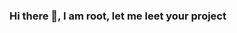 ### Hi there 👋, I am root, let me leet your project

<!--
**rootleet/rootleet** is a ✨ _special_ ✨ repository because its `README.md` (this file) appears on your GitHub profile.

Here are some ideas to get you started:

- 🔭 I’m currently working on Ocean ...
- 🌱 I’m currently learning Django ...
- 👯 I’m looking to collaborate on any project related ...
- 🤔 I’m looking for help with ...
- 💬 Ask me about ...
- 📫 How to reach me: ...
- 😄 Pronouns: ...
- ⚡ Fun fact: ...
-->
